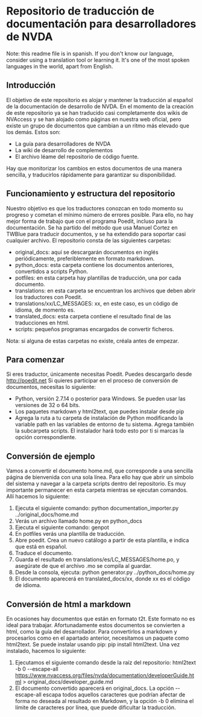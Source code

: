 # Repositorio de traducción de documentación para desarrolladores de NVDA

Note: this readme file is in spanish. If you don't know our language, consider using a translation tool or learning it. It's one of the most spoken languages in the world, apart from English.

## Introducción

El objetivo de este repositorio es alojar y mantener la traducción al español de la documentación de desarrollo de NVDA. En el momento de la creación de este repositorio ya se han traducido casi completamente dos wikis de NVAccess y se han alojado como páginas en nuestra web oficial, pero existe un grupo de documentos que cambian a un ritmo más elevado que los demás. Estos son:

* La guía para desarrolladores de NVDA
* La wiki de desarrollo de complementos
* El archivo léame del repositorio de código fuente.

Hay que monitorizar los cambios en estos documentos de una manera sencilla, y traducirlos rápidamente para garantizar su disponibilidad.

## Funcionamiento y estructura del repositorio

Nuestro objetivo es que los traductores conozcan en todo momento su progreso y cometan el mínimo número de errores posible. Para ello, no hay mejor forma de trabajo que con el programa Poedit, incluso para la documentación. Se ha partido del método que usa Manuel Cortez en TWBlue para traducir documentos, y se ha extendido para soportar casi cualquier archivo. El repositorio consta de las siguientes carpetas:

* original_docs: aquí se descargarán documentos en inglés periódicamente, preferiblemente en formato markdown.
* python_docs: esta carpeta contiene los documentos anteriores, convertidos a scripts Python.
* potfiles: en esta carpeta hay plantillas de traducción, una por cada documento.
* translations: en esta carpeta se encuentran los archivos que deben abrir los traductores con Poedit.
* translations/xx/LC_MESSAGES: xx, en este caso, es un código de idioma, de momento es.
* translated_docs: esta carpeta contiene el resultado final de las traducciones en html.
* scripts: pequeños programas encargados de convertir ficheros.

Nota: si alguna de estas carpetas no existe, créala antes de empezar.

## Para comenzar

Si eres traductor, únicamente necesitas Poedit. Puedes descargarlo desde http://poedit.net
Si quieres participar en el proceso de conversión de documentos, necesitas lo siguiente:

* Python, versión 2.7.14 o posterior para Windows. Se pueden usar las versiones de 32 o 64 bits.
* Los paquetes markdown y html2text, que puedes instalar desde pip
* Agrega la ruta a tu carpeta de instalación de Python modificando la variable path en las variables de entorno de tu sistema. Agrega también la subcarpeta scripts. El instalador hará todo esto por ti si marcas la opción correspondiente.

## Conversión de ejemplo

Vamos a convertir el documento home.md, que corresponde a una sencilla página de bienvenida con una sola línea. Para ello hay que abrir un símbolo del sistema y navegar a la carpeta scripts dentro del repositorio. Es muy importante permanecer en esta carpeta mientras se ejecutan comandos. Allí hacemos lo siguiente:

1. Ejecuta el siguiente comando: python documentation_importer.py ../original_docs/home.md
2. Verás un archivo llamado home.py en python_docs
3. Ejecuta el siguiente comando: genpot
4. En potfiles verás una plantilla de traducción.
5. Abre poedit. Crea un nuevo catálogo a partir de esta plantilla, e indica que está en español.
6. Traduce el documento.
7. Guarda el resultado en translations/es/LC_MESSAGES/home.po, y asegúrate de que el archivo .mo se compila al guardar.
8. Desde la consola, ejecuta: python generator.py ../python_docs/home.py
9. El documento aparecerá en translated_docs/xx, donde xx es el código de idioma.

## Conversión de html a markdown

En ocasiones hay documentos que están en formato t2t. Este formato no es ideal para trabajar. Afortunadamente estos documentos se convierten a html, como la guía del desarrollador. Para convertirlos a markdown y procesarlos como en el apartado anterior, necesitamos un paquete como html2text. Se puede instalar usando pip: pip install html2text. Una vez instalado, hacemos lo siguiente:

1. Ejecutamos el siguiente comando desde la raíz del repositorio: html2text -b 0 --escape-all https://www.nvaccess.org/files/nvda/documentation/developerGuide.html > original_docs/developer_guide.md
2. El documento convertido aparecerá en original_docs. La opción --escape-all escapa todos aquellos caracteres que podrían afectar de forma no deseada al resultado en Markdown, y la opción -b 0 elimina el límite de caracteres por línea, que puede dificultar la traducción.
